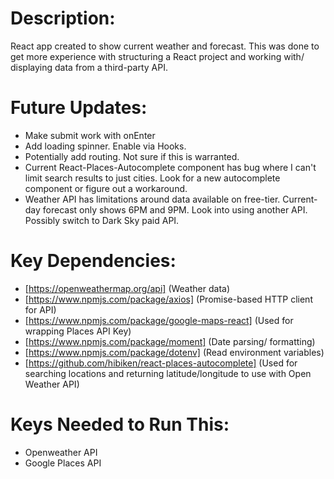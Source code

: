 # Description: 
React app created to show current weather and forecast. This was done to get more experience with structuring a React project and working with/ displaying data from a third-party API. 

# Future Updates: 
- Make submit work with onEnter
- Add loading spinner. Enable via Hooks. 
- Potentially add routing. Not sure if this is warranted.
- Current React-Places-Autocomplete component has bug where I can't limit search results to just cities. Look for a new autocomplete component or figure out a workaround. 
- Weather API has limitations around data available on free-tier. Current-day forecast only shows 6PM and 9PM. Look into using another API. Possibly switch to Dark Sky paid API. 

# Key Dependencies: 
- [https://openweathermap.org/api] (Weather data)
- [https://www.npmjs.com/package/axios] (Promise-based HTTP client for API)
- [https://www.npmjs.com/package/google-maps-react] (Used for wrapping Places API Key)
- [https://www.npmjs.com/package/moment] (Date parsing/ formatting)
- [https://www.npmjs.com/package/dotenv] (Read environment variables)
- [https://github.com/hibiken/react-places-autocomplete] (Used for searching locations and returning latitude/longitude to use with Open Weather API)

# Keys Needed to Run This: 
- Openweather API
- Google Places API